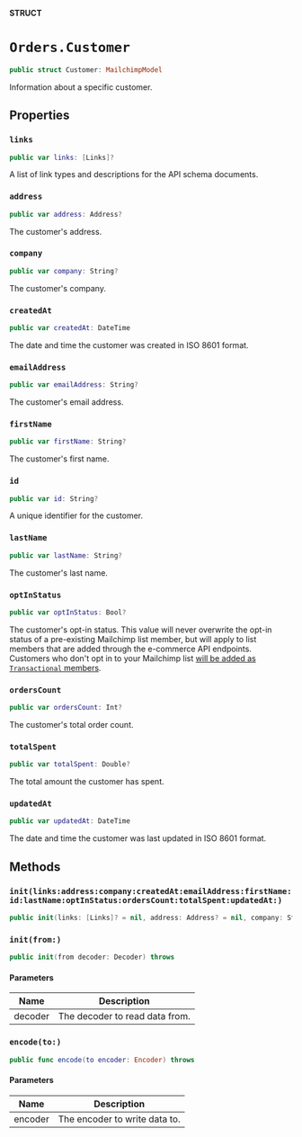 **STRUCT**

# `Orders.Customer`

```swift
public struct Customer: MailchimpModel
```

Information about a specific customer.

## Properties
### `links`

```swift
public var links: [Links]?
```

A list of link types and descriptions for the API schema documents.

### `address`

```swift
public var address: Address?
```

The customer's address.

### `company`

```swift
public var company: String?
```

The customer's company.

### `createdAt`

```swift
public var createdAt: DateTime
```

The date and time the customer was created in ISO 8601 format.

### `emailAddress`

```swift
public var emailAddress: String?
```

The customer's email address.

### `firstName`

```swift
public var firstName: String?
```

The customer's first name.

### `id`

```swift
public var id: String?
```

A unique identifier for the customer.

### `lastName`

```swift
public var lastName: String?
```

The customer's last name.

### `optInStatus`

```swift
public var optInStatus: Bool?
```

The customer's opt-in status. This value will never overwrite the opt-in status of a pre-existing Mailchimp list member, but will apply to list members that are added through the e-commerce API endpoints. Customers who don't opt in to your Mailchimp list [will be added as `Transactional` members](https://mailchimp.com/developer/marketing/docs/e-commerce/#customers).

### `ordersCount`

```swift
public var ordersCount: Int?
```

The customer's total order count.

### `totalSpent`

```swift
public var totalSpent: Double?
```

The total amount the customer has spent.

### `updatedAt`

```swift
public var updatedAt: DateTime
```

The date and time the customer was last updated in ISO 8601 format.

## Methods
### `init(links:address:company:createdAt:emailAddress:firstName:id:lastName:optInStatus:ordersCount:totalSpent:updatedAt:)`

```swift
public init(links: [Links]? = nil, address: Address? = nil, company: String? = nil, createdAt: Date? = nil, emailAddress: String? = nil, firstName: String? = nil, id: String? = nil, lastName: String? = nil, optInStatus: Bool? = nil, ordersCount: Int? = nil, totalSpent: Double? = nil, updatedAt: Date? = nil)
```

### `init(from:)`

```swift
public init(from decoder: Decoder) throws
```

#### Parameters

| Name | Description |
| ---- | ----------- |
| decoder | The decoder to read data from. |

### `encode(to:)`

```swift
public func encode(to encoder: Encoder) throws
```

#### Parameters

| Name | Description |
| ---- | ----------- |
| encoder | The encoder to write data to. |